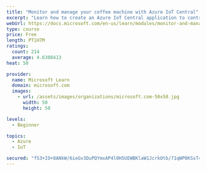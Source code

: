 ```yaml
---
title: "Monitor and manage your coffee machine with Azure IoT Central"
excerpt: "Learn how to create an Azure IoT Central application to control Internet of Things devices that communicate through unique connection strings."
webUrl: https://docs.microsoft.com/en-us/learn/modules/monitor-and-manage-device-with-iot-central/
type: course
price: Free
length: PT1H7M
ratings:
  count: 214
  average: 4.6308413
heat: 50

provider:
  name: Microsoft Learn
  domain: microsoft.com
  images:
    - url: /assets/images/organizations/microsoft.com-50x50.jpg
      width: 50
      height: 50

levels:
  - Beginner

topics:
  - Azure
  - IoT

secured: "fS3+IO+8ANkW/6ioGv3DuPQYmxAP4l0H5UEWBKlaW1JcrkOtb/71qWP0KSsT4h75T6JGdeSMEmbdw48BGidgR3qE+pur9UKplWbB4pBLiW6RnMXhMwJ8WXGiMsPv+rWaQNN15TB/qgkYfGhUospll6rU5rwdOrKCSDnGbHl1o8FdRZlh+JB/4pBkT6Uml6X99D66qCsAee+BLC+C1tQx//oVyl5sOzQh8UO6fmpLeLdHF0ZDAjTYq/6nO0WCkQNt/pAvLv+fPaBmez4ZBduPO4jrFjk50uLZMu5nvrGZ7VC1b5tUTIV446xT8c+jRgsew6K/qtwz2Z112XjO9uxYBqt+jswcasFr2dAusVj8Xl0EN1mVy+hUr9oKyuGMeZXDGcnbb0sVh75ElG2JPUTKDQK+XbZq+DxAmGMNpZbAUdo=;tJtvESOvue2e40gYydX/qQ=="
---
```


